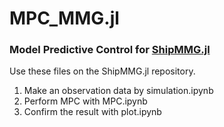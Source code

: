 # MPC_MMG.jl
### Model Predictive Control for [ShipMMG.jl](https://github.com/ShipMMG/ShipMMG.jl)

Use these files on the ShipMMG.jl repository.

1. Make an observation data by simulation.ipynb
2. Perform MPC with MPC.ipynb
3. Confirm the result with plot.ipynb
